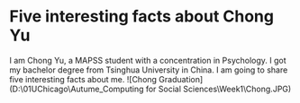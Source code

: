 # Five interesting facts about Chong Yu
I am Chong Yu, a MAPSS student with a concentration in Psychology. I got my bachelor degree from Tsinghua University in China. I am going to share five interesting facts about me.
![Chong Graduation](D:\01UChicago\Autume_Computing for Social Sciences\Week1\Chong.JPG)

